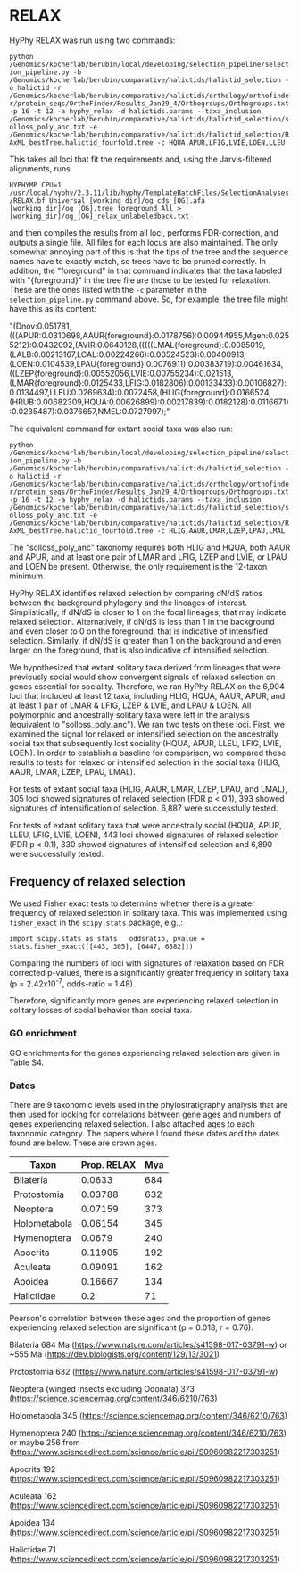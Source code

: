 # RELAX

HyPhy RELAX was run using two commands:

`python /Genomics/kocherlab/berubin/local/developing/selection_pipeline/selection_pipeline.py -b /Genomics/kocherlab/berubin/comparative/halictids/halictid_selection -o halictid -r /Genomics/kocherlab/berubin/comparative/halictids/orthology/orthofinder/protein_seqs/OrthoFinder/Results_Jan29_4/Orthogroups/Orthogroups.txt -p 16 -t 12 -a hyphy_relax -d halictids.params --taxa_inclusion /Genomics/kocherlab/berubin/comparative/halictids/halictid_selection/solloss_poly_anc.txt -e /Genomics/kocherlab/berubin/comparative/halictids/halictid_selection/RAxML_bestTree.halictid_fourfold.tree -c HQUA,APUR,LFIG,LVIE,LOEN,LLEU`

This takes all loci that fit the requirements and, using the Jarvis-filtered alignments, runs 

`HYPHYMP CPU=1 /usr/local/hyphy/2.3.11/lib/hyphy/TemplateBatchFiles/SelectionAnalyses/RELAX.bf Universal [working_dir]/og_cds_[OG].afa [working_dir]/og_[OG].tree foreground All > [working_dir]/og_[OG]_relax_unlabeledback.txt` 

and then compiles the results from all loci, performs FDR-correction, and outputs a single file. All files for each locus are also maintained. The only somewhat annoying part of this is that the tips of the tree and the sequence names have to exactly match, so trees have to be pruned correctly. In addition, the "foreground" in that command indicates that the taxa labeled with "{foreground}" in the tree file are those to be tested for relaxation. These are the ones listed with the `-c` parameter in the `selection_pipeline.py` command above. So, for example, the tree file might have this as its content:

"(Dnov:0.051781,(((APUR:0.0310698,AAUR{foreground}:0.0178756):0.00944955,Mgen:0.0255212):0.0432092,(AVIR:0.0640128,(((((LMAL{foreground}:0.0085019,(LALB:0.00213167,LCAL:0.00224266):0.00524523):0.00400913,(LOEN:0.0104539,LPAU{foreground}:0.0076911):0.00383719):0.00461634,((LZEP{foreground}:0.00552056,LVIE:0.00755234):0.021513,(LMAR{foreground}:0.0125433,LFIG:0.0182806):0.00133433):0.00106827):0.0134497,LLEU:0.0269634):0.0072458,(HLIG{foreground}:0.0166524,(HRUB:0.00682309,HQUA:0.00626899):0.00217839):0.0182128):0.0116671):0.0235487):0.0376657,NMEL:0.0727997);"

The equivalent command for extant social taxa was also run:

`python /Genomics/kocherlab/berubin/local/developing/selection_pipeline/selection_pipeline.py -b /Genomics/kocherlab/berubin/comparative/halictids/halictid_selection -o halictid -r /Genomics/kocherlab/berubin/comparative/halictids/orthology/orthofinder/protein_seqs/OrthoFinder/Results_Jan29_4/Orthogroups/Orthogroups.txt -p 16 -t 12 -a hyphy_relax -d halictids.params --taxa_inclusion /Genomics/kocherlab/berubin/comparative/halictids/halictid_selection/solloss_poly_anc.txt -e /Genomics/kocherlab/berubin/comparative/halictids/halictid_selection/RAxML_bestTree.halictid_fourfold.tree -c HLIG,AAUR,LMAR,LZEP,LPAU,LMAL`

The "solloss_poly_anc" taxonomy requires both HLIG and HQUA, both AAUR and APUR, and at least one pair of LMAR and LFIG, LZEP and LVIE, or LPAU and LOEN be present. Otherwise, the only requirement is the 12-taxon minimum.

HyPhy RELAX identifies relaxed selection by comparing dN/dS ratios between the background phylogeny and the lineages of interest. Simplistically, if dN/dS is closer to 1 on the focal lineages, that may indicate relaxed selection. Alternatively, if dN/dS is less than 1 in the background and even closer to 0 on the foreground, that is indicative of intensified selection. Similarly, if dN/dS is greater than 1 on the background and even larger on the foreground, that is also indicative of intensified selection.

We hypothesized that extant solitary taxa derived from lineages that were previously social would show convergent signals of relaxed selection on genes essential for sociality. Therefore, we ran HyPhy RELAX on the 6,904 loci that included at least 12 taxa, including HLIG, HQUA, AAUR, APUR, and at least 1 pair of LMAR & LFIG, LZEP & LVIE, and LPAU & LOEN. All polymorphic and ancestrally solitary taxa were left in the analysis (equivalent to "solloss_poly_anc"). We ran two tests on these loci. First, we examined the signal for relaxed or intensified selection on the ancestrally social tax that subsequently lost sociality (HQUA, APUR, LLEU, LFIG, LVIE, LOEN). In order to establish a baseline for comparison, we compared these results to tests for relaxed or intensified selection in the social taxa (HLIG, AAUR, LMAR, LZEP, LPAU, LMAL).

For tests of extant social taxa (HLIG, AAUR, LMAR, LZEP, LPAU, and LMAL), 305 loci showed signatures of relaxed selection (FDR p < 0.1), 393 showed signatures of intensification of selection. 6,887 were successfully tested.

For tests of extant solitary taxa that were ancestrally social (HQUA, APUR, LLEU, LFIG, LVIE, LOEN), 443 loci showed signatures of relaxed selection (FDR p < 0.1), 330 showed signatures of intensified selection and 6,890 were successfully tested. 

## Frequency of relaxed selection

We used Fisher exact tests to determine whether there is a greater frequency of relaxed selection in solitary taxa. This was implemented using `fisher_exact` in the `scipy.stats` package, e.g.,:

`import scipy.stats as stats  
oddsratio, pvalue = stats.fisher_exact([[443, 305], [6447, 6582]])`

Comparing the numbers of loci with signatures of relaxation based on FDR corrected p-values, there is a significantly greater frequency in solitary taxa (p = 2.42x10<sup>-7</sup>, odds-ratio = 1.48). 

Therefore, significantly more genes are experiencing relaxed selection in solitary losses of social behavior than social taxa.

### GO enrichment

GO enrichments for the genes experiencing relaxed selection are given in Table S4.

### Dates

There are 9 taxonomic levels used in the phylostratigraphy analysis that are then used for looking for correlations between gene ages and numbers of genes experiencing relaxed selection. I also attached ages to each taxonomic category. The papers where I found these dates and the dates found are below. These are crown ages.

Taxon|Prop. RELAX|Mya
-----|-----------|---
Bilateria|0.0633|684
Protostomia|0.03788|632
Neoptera|0.07159|373
Holometabola|0.06154|345
Hymenoptera|0.0679|240
Apocrita|0.11905|192
Aculeata|0.09091|162
Apoidea|0.16667|134
Halictidae|0.2|71

Pearson's correlation between these ages and the proportion of genes experiencing relaxed selection are significant (p = 0.018, r = 0.76).

Bilateria 684 Ma (https://www.nature.com/articles/s41598-017-03791-w)
or ~555 Ma (https://dev.biologists.org/content/129/13/3021)

Protostomia 632 (https://www.nature.com/articles/s41598-017-03791-w)

Neoptera (winged insects excluding Odonata) 373 (https://science.sciencemag.org/content/346/6210/763)

Holometabola 345 (https://science.sciencemag.org/content/346/6210/763)

Hymenoptera 240 (https://science.sciencemag.org/content/346/6210/763)
or maybe 256 from (https://www.sciencedirect.com/science/article/pii/S0960982217303251)

Apocrita 192 (https://www.sciencedirect.com/science/article/pii/S0960982217303251)

Aculeata 162 (https://www.sciencedirect.com/science/article/pii/S0960982217303251)

Apoidea 134 (https://www.sciencedirect.com/science/article/pii/S0960982217303251)

Halictidae 71 (https://www.sciencedirect.com/science/article/pii/S0960982217303251)


